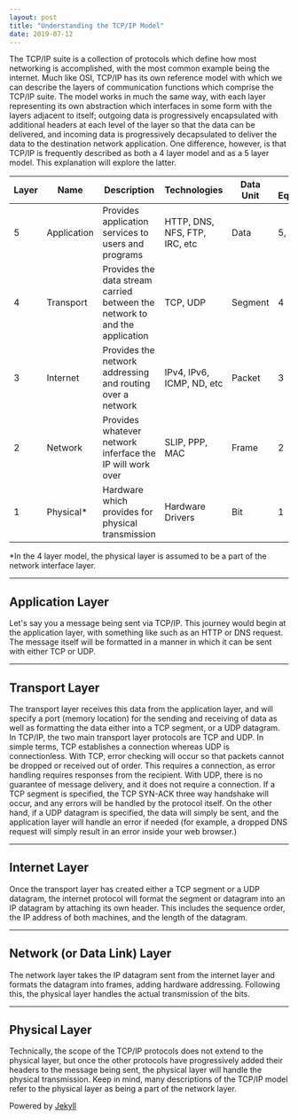 ```yaml
---
layout: post
title: "Understanding the TCP/IP Model"
date: 2019-07-12
---
```


The TCP/IP suite is a collection of protocols which define how most networking is accomplished, with the most common example being the internet. Much like OSI, TCP/IP has its own reference model with which we can describe the layers of communication functions which comprise the TCP/IP suite. The model works in much the same way, with each layer representing its own abstraction which interfaces in some form with the layers adjacent to itself; outgoing data is progressively encapsulated with additional headers at each level of the layer so that the data can be delivered, and incoming data is progressively decapsulated to deliver the data to the destination network application. One difference, however, is that TCP/IP is frequently described as both a 4 layer model and as a 5 layer model. This explanation will explore the latter.  

| Layer | Name | Description | Technologies | Data Unit | OSI Equivilent |  
|-------|-------|-------|-------|-------|-------|  
| 5 | Application | Provides application services to users and programs | HTTP, DNS, NFS, FTP, IRC, etc | Data | 5, 6, 7 |  
| 4 | Transport | Provides the data stream carried between the network to and the application | TCP, UDP | Segment | 4  |  
| 3 | Internet | Provides the network addressing and routing over a network | IPv4, IPv6, ICMP, ND, etc | Packet | 3 |  
| 2 | Network | Provides whatever network inferface the IP will work over | SLIP, PPP, MAC | Frame | 2 |  
| 1 | Physical* | Hardware which provides for physical transmission | Hardware Drivers  | Bit | 1 |  

*In the 4 layer model, the physical layer is assumed to be a part of the network interface layer.  
<hr>  
<h2>Application Layer</h2>  
Let's say you a message being sent via TCP/IP. This journey would begin at the application layer, with something like such as an HTTP or DNS request. The message itself will be formatted in a manner in which it can be sent with either TCP or UDP.  
<hr>  
<h2>Transport Layer</h2>  
The transport layer receives this data from the application layer, and will specify a port (memory location) for the sending and receiving of data as well as formatting the data either into a TCP segment, or a UDP datagram. In TCP/IP, the two main transport layer protocols are TCP and UDP. In simple terms, TCP establishes a connection whereas UDP is connectionless. With TCP, error checking will occur so that packets cannot be dropped or received out of order. This requires a connection, as error handling requires responses from the recipient. With UDP, there is no guarantee of message delivery, and it does not require a connection. If a TCP segment is specified, the TCP SYN-ACK three way handshake will occur, and any errors will be handled by the protocol itself. On the other hand, if a UDP datagram is specified, the data will simply be sent, and the application layer will handle an error if needed (for example, a dropped DNS request will simply result in an error inside your web browser.)  
<hr>  
<h2>Internet Layer</h2>  
Once the transport layer has created either a TCP segment or a UDP datagram, the internet protocol will format the segment or datagram into an IP datagram by attaching its own header. This includes the sequence order, the IP address of both machines, and the length of the datagram.  
<hr>  
<h2>Network (or Data Link) Layer</h2>  
The network layer takes the IP datagram sent from the internet layer and formats the datagram into frames, adding hardware addressing. Following this, the physical layer handles the actual transmission of the bits.
<hr>  
<h2>Physical Layer</h2>  
Technically, the scope of the TCP/IP protocols does not extend to the physical layer, but once the other protocols have progressively added their headers to the message being sent, the physical layer will handle the physical transmission. Keep in mind, many descriptions of the TCP/IP model refer to the physical layer as being a part of the network layer.  

Powered by [Jekyll](http://jekyllrb.com)
